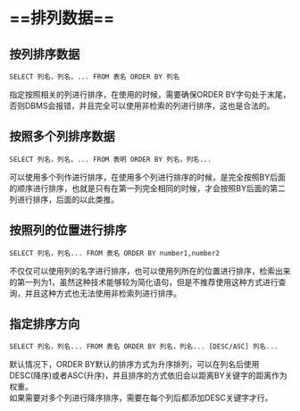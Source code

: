 # ==排列数据==
## 按列排序数据
```
SELECT 列名，列名，... FROM 表名 ORDER BY 列名
```
指定按照相关的列进行排序，在使用的时候，需要确保ORDER BY字句处于末尾，否则DBMS会报错，并且完全可以使用非检索的列进行排序，这也是合法的。
## 按照多个列排序数据
```
SELECT 列名，列名，... FROM 表明 ORDER BY 列名，列名...
```
可以使用多个列作进行排序，在使用多个列进行排序的时候，是完全按照BY后面的顺序进行排序，也就是只有在第一列完全相同的时候，才会按照BY后面的第二列进行排序，后面的以此类推。

## 按照列的位置进行排序
```
SELECT 列名，列名... FROM 表名 ORDER BY number1,number2
```
不仅仅可以使用列的名字进行排序，也可以使用列所在的位置进行排序，检索出来的第一列为1，虽然这种技术能够较为简化语句，但是不推荐使用这种方式进行查询，并且这种方式也无法使用非检索列进行排序。

## 指定排序方向
```
SELECT 列名，列名... FROM 表名 ORDER BY 列名，列名... [DESC/ASC] 列名...
```
默认情况下，ORDER BY默认的排序方式为升序排列，可以在列名后使用DESC(降序)或者ASC(升序)，并且排序的方式依旧会以距离BY关键字的距离作为权重。\
如果需要对多个列进行降序排序，需要在每个列后都添加DESC关键字才行。
